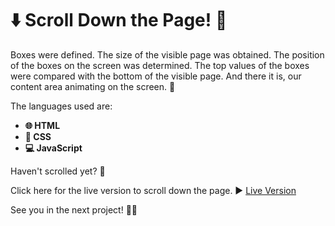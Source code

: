 # ⬇️ Scroll Down the Page! 📜

Boxes were defined. The size of the visible page was obtained. The position of the boxes on the screen was determined. The top values of the boxes were compared with the bottom of the visible page. And there it is, our content area animating on the screen. 🎉

The languages used are:

- **🌐 HTML**
- **🎨 CSS**
- **💻 JavaScript**

Haven't scrolled yet? 🤔

Click here for the live version to scroll down the page. 
▶️ [Live Version](https://scrolling-animation-zeta.vercel.app/)

See you in the next project! 👋😊
